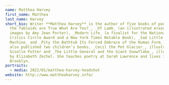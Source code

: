 ```yaml
---
name: Matthea Harvey
first_name: Matthea
last_name: Harvey
short_bio: Writer **Matthea Harvey** is the author of five books of poetry—_If
  the Tabloids are True What Are You?_, _Of Lamb_ (an illustrated erasure with
  images by Amy Jean Porter), _Modern Life_ (a finalist for the National Book
  Critics Circle Award and a New York Times Notable Book), _Sad Little Breathing
  Machine_ and _Pity the Bathtub Its Forced Embrace of the Human Form_. She has
  also published two children’s books, _Cecil the Pet Glacier_, illustrated by
  Giselle Potter and _The Little General and the Giant Snowflake_, illustrated
  by Elizabeth Zechel. She teaches poetry at Sarah Lawrence and lives in
  Brooklyn.
portraits:
  - media: 2022/01/matthea-harvey-headshot
website: http://www.mattheaharvey.info/
---
```

